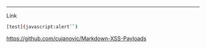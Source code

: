 ____

Link
```bash
[test](javascript:alert``)
```


https://github.com/cujanovic/Markdown-XSS-Payloads




